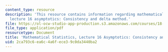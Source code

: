 ```yaml
---
content_type: resource
description: 'This resource contains information regarding mathematical statistics,
  lecture 16 asymptotics: Consistency and delta method.'
file: https://ol-ocw-studio-app-production.s3.amazonaws.com/courses/18-655-mathematical-statistics-spring-2016/2ca793c6ea6c4a6fece39c0da3440ba2_MIT18_655S16_LecNote16.pdf
file_type: application/pdf
resourcetype: Document
title: 'Mathematical Statistics, Lecture 16 Asymptotics: Consistency and Delta Method'
uid: 2ca793c6-ea6c-4a6f-ece3-9c0da3440ba2
---
```

